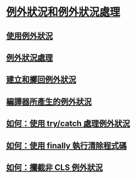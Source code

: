 # [例外狀況和例外狀況處理](index.md)
## [使用例外狀況](using-exceptions.md)
## [例外狀況處理](exception-handling.md)
## [建立和擲回例外狀況](creating-and-throwing-exceptions.md)
## [編譯器所產生的例外狀況](compiler-generated-exceptions.md)
## [如何：使用 try/catch 處理例外狀況](how-to-handle-an-exception-using-try-catch.md)
## [如何：使用 finally 執行清除程式碼](how-to-execute-cleanup-code-using-finally.md)
## [如何：攔截非 CLS 例外狀況](how-to-catch-a-non-cls-exception.md)
